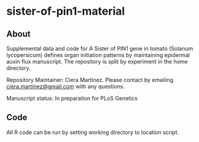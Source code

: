 # sister-of-pin1-material

## About 

Supplemental data and code for A Sister of PIN1 gene in tomato (Solanum lycopersicum) defines organ initiation patterns by maintaining epidermal auxin flux manuscript. The repository is split by experiment in the home directory.

Repository Maintainer: Ciera Martinez.  Please contact by emailing ciera.martinez@gmail.com with any questions.

Manuscript status: In preparation for PLoS Genetics

## Code

All R code can be run by setting working directory to location script.





